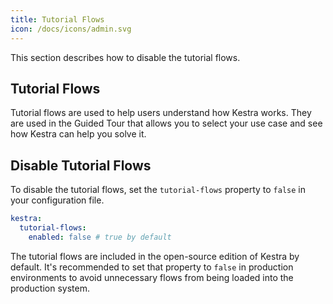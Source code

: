 ```yaml
---
title: Tutorial Flows
icon: /docs/icons/admin.svg
---
```


This section describes how to disable the tutorial flows.

## Tutorial Flows

Tutorial flows are used to help users understand how Kestra works. They are used in the Guided Tour that allows you to select your use case and see how Kestra can help you solve it.

## Disable Tutorial Flows

To disable the tutorial flows, set the `tutorial-flows` property to `false` in your configuration file.

```yaml
kestra:
  tutorial-flows:
    enabled: false # true by default
```

The tutorial flows are included in the open-source edition of Kestra by default. It's recommended to set that property to `false` in production environments to avoid unnecessary flows from being loaded into the production system.
